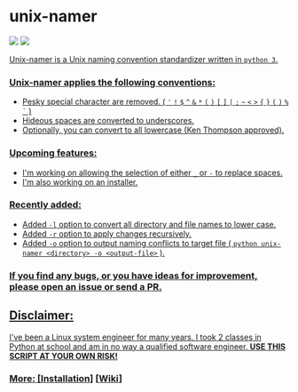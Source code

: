 # unix-namer
<p align="left">
<a href="./LICENSE.md"><img src="https://img.shields.io/github/license/zpiatt/unix-namer"></a>
<a href="https://github.com/zpiatt/unix-namer/releases"><img src="https://img.shields.io/github/v/release/zpiatt/unix-namer">

</p>

Unix-namer is a Unix naming convention standardizer written in `python 3`.

### Unix-namer applies the following conventions:<br>
- Pesky special character are removed. ( `'` `!` `$` `^` `&` `*` `(` `)` `[` `]` `|` `;` `~` `<` `>` `{` `}` `(` `)` `%` `` ` `` )
- Hideous spaces are converted to underscores.
- Optionally, you can convert to all lowercase (Ken Thompson approved).

### Upcoming features:
  - I'm working on allowing the selection of either `_` or `-` to replace spaces.
  - I'm also working on an installer.

### Recently added:
  - Added `-l` option to convert all directory and file names to lower case.
  - Added `-r` option to apply changes recursively.
  - Added `-o` option to output naming conflicts to target file ( `python unix-namer <directory> -o <output-file>` ).

### If you find any bugs, or you have ideas for improvement, please open an issue or send a PR.

## Disclaimer: 
I've been a Linux system engineer for many years. I took 2 classes in Python at school and am in no way a qualified software engineer. **USE THIS SCRIPT AT YOUR OWN RISK!**

### More: \[[Installation](https://github.com/zpiatt/unix-namer/wiki/Installation)\] \[[Wiki](https://github.com/zpiatt/unix-namer/wiki)\]
